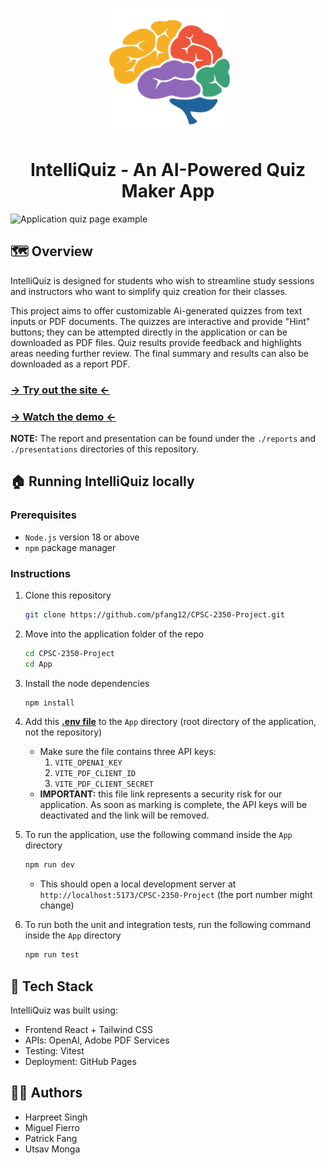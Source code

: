 <p align="center">
<img src="./App/src/components/images/logo.png" width="200" height="200" alt="Intelliquiz logo"/>
</p>
<h1 align="center">
IntelliQuiz - An AI-Powered Quiz Maker App
</h1>

![Application quiz page example](https://github.com/pfang12/CPSC-2350-Project/assets/72409412/fc61b89a-c2ee-456e-bee9-9514bf8a315c)

## 🗺️ Overview
IntelliQuiz is designed for students who wish to streamline study sessions and instructors who want to simplify quiz creation for their classes. 

This project aims to offer customizable Ai-generated quizzes from text inputs or PDF documents. The quizzes are interactive and provide "Hint" buttons; they can be attempted directly in the application or can be downloaded as PDF files. Quiz results provide feedback and highlights areas needing further review. The final summary and results can also be downloaded as a report PDF.

### [-> Try out the site <-](https://pfang12.github.io/CPSC-2350-Project/)

### [-> Watch the demo <-](https://drive.google.com/file/d/1wUgf49-GWlcw_Q-dyJCF3bjznb9zp2-I/view)

**NOTE:** The report and presentation can be found under the `./reports` and `./presentations` directories of this repository.

## 🏠 Running IntelliQuiz locally

### Prerequisites
* `Node.js` version 18 or above
*  `npm` package manager

### Instructions
1. Clone this repository
   ```bash
   git clone https://github.com/pfang12/CPSC-2350-Project.git
   ```
2. Move into the application folder of the repo
   ```bash
   cd CPSC-2350-Project
   cd App
   ```
3. Install the node dependencies
   ```bash
   npm install
   ```
4. Add this **[.env file](https://drive.google.com/file/d/1qU4Bzm2J2MNSfmSJ0Dp8YTSdd_iUZPQn/view)** to the `App` directory (root directory of the application, not the repository)
   - Make sure the file contains three API keys:
     1. `VITE_OPENAI_KEY`
     2. `VITE_PDF_CLIENT_ID`
     3. `VITE_PDF_CLIENT_SECRET` 
   - **IMPORTANT:** this file link represents a security risk for our application. As soon as marking is complete, the API keys will be deactivated and the link will be removed.
5. To run the application, use the following command inside the `App` directory
   ```bash
   npm run dev
   ```
   - This should open a local development server at `http://localhost:5173/CPSC-2350-Project` (the port number might change)
     
6. To run both the unit and integration tests, run the following command inside the `App` directory
   ```bash
   npm run test
   ```
   
## 🧰 Tech Stack
IntelliQuiz was built using:

* Frontend React + Tailwind CSS
* APIs: OpenAI, Adobe PDF Services
* Testing: Vitest
* Deployment: GitHub Pages

## 🧑‍💻 Authors
* Harpreet Singh
* Miguel Fierro
* Patrick Fang
* Utsav Monga
